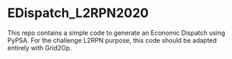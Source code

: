 # EDispatch_L2RPN2020

This repo contains a simple code to generate an Economic Dispatch using PyPSA.
For the challenge L2RPN purpose, this code should be adapted entirely with Grid2Op.
